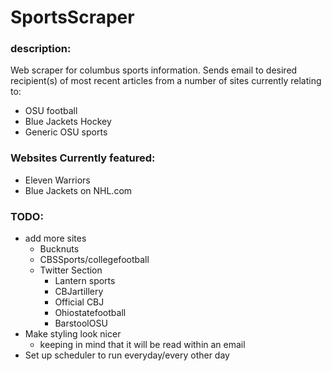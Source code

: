 # SportsScraper
### description:
Web scraper for columbus sports information. Sends email to desired
 recipient(s) of most recent articles from a number of sites
  currently relating to:
* OSU football
* Blue Jackets Hockey
* Generic OSU sports

### Websites Currently featured:
* Eleven Warriors
* Blue Jackets on NHL.com

### TODO:
* add more sites
    * Bucknuts
    * CBSSports/collegefootball
    * Twitter Section
        * Lantern sports
        * CBJartillery
        * Official CBJ
        * Ohiostatefootball
        * BarstoolOSU
* Make styling look nicer
    * keeping in mind that it will be read within an email
* Set up scheduler to run everyday/every other day
